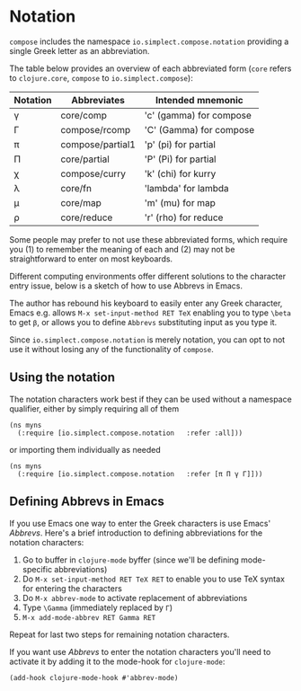 # Notation

`compose` includes the namespace `io.simplect.compose.notation` providing a single Greek letter as
an abbreviation.

The table below provides an overview of each abbreviated form (`core` refers to `clojure.core`,
`compose` to `io.simplect.compose`):

| Notation|Abbreviates|Intended mnemonic|
|---|---|---|
 | γ | core/comp | 'c' (gamma) for compose | 
 | Γ | compose/rcomp | 'C' (Gamma) for compose | 
 | π | compose/partial1 | 'p' (pi) for partial | 
 | Π | core/partial | 'P' (Pi) for partial | 
 | χ | compose/curry | 'k' (chi) for kurry | 
 | λ | core/fn | 'lambda' for lambda | 
 | μ | core/map | 'm' (mu) for map | 
 | ρ | core/reduce | 'r' (rho) for reduce |
 
Some people may prefer to not use these abbreviated forms, which require you (1) to remember the
meaning of each and (2) may not be straightforward to enter on most keyboards.  

Different computing environments offer different solutions to the character entry issue, below is a
sketch of how to use Abbrevs in Emacs.

The author has rebound his keyboard to easily enter any Greek character, Emacs e.g. allows `M-x
set-input-method RET TeX` enabling you to type `\beta` to get `β`, or allows you to define `Abbrevs`
substituting input as you type it.

Since `io.simplect.compose.notation` is merely notation, you can opt to not use it without losing
any of the functionality of `compose`.

## Using the notation

The notation characters work best if they can be used without a namespace qualifier, either by
simply requiring all of them

```
(ns myns
  (:require [io.simplect.compose.notation	:refer :all]))
```

or importing them individually as needed

```
(ns myns
  (:require [io.simplect.compose.notation	:refer [π Π γ Γ]]))
```

## Defining Abbrevs in Emacs

If you use Emacs one way to enter the Greek characters is use Emacs' *Abbrevs*.  Here's a brief
introduction to defining abbreviations for the notation characters:

1. Go to buffer in `clojure-mode` byffer (since we'll be defining mode-specific abbreviations)
1. Do `M-x set-input-method RET TeX RET` to enable you to use TeX syntax for entering the characters
1. Do `M-x abbrev-mode` to activate replacement of abbreviations
1. Type `\Gamma` (immediately replaced by `Γ`)
1. `M-x add-mode-abbrev RET Gamma RET`

Repeat for last two steps for remaining notation characters.

If you want use *Abbrevs* to enter the notation characters you'll need to activate it by adding it
to the mode-hook for `clojure-mode`:

```
(add-hook clojure-mode-hook #'abbrev-mode)
```

